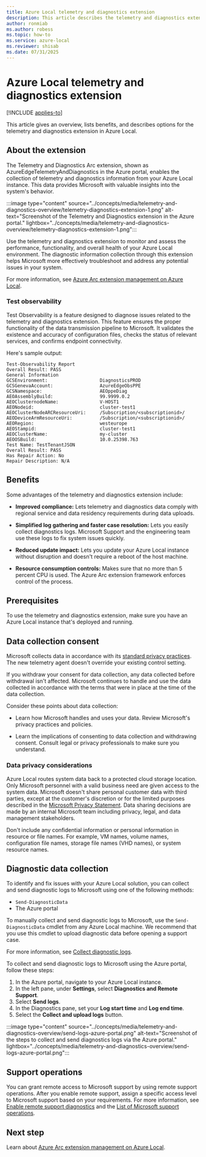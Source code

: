 ```yaml
---
title: Azure Local telemetry and diagnostics extension
description: This article describes the telemetry and diagnostics extension in Azure Local.
author: ronmiab
ms.author: robess
ms.topic: how-to
ms.service: azure-local
ms.reviewer: shisab
ms.date: 07/31/2025
---
```

# Azure Local telemetry and diagnostics extension

[!INCLUDE [applies-to](../includes/hci-applies-to-23h2-22h2.md)]

This article gives an overview, lists benefits, and describes options for the telemetry and diagnostics extension in Azure Local.

## About the extension

The Telemetry and Diagnostics Arc extension, shown as AzureEdgeTelemetryAndDiagnostics in the Azure portal, enables the collection of telemetry and diagnostics information from your Azure Local instance. This data provides Microsoft with valuable insights into the system's behavior.

:::image type="content" source="../concepts/media/telemetry-and-diagnostics-overview/telemetry-diagnostics-extension-1.png" alt-text="Screenshot of the Telemetry and Diagnostics extension in the Azure portal." lightbox="../concepts/media/telemetry-and-diagnostics-overview/telemetry-diagnostics-extension-1.png":::

Use the telemetry and diagnostics extension to monitor and assess the performance, functionality, and overall health of your Azure Local environment. The diagnostic information collection through this extension helps Microsoft more effectively troubleshoot and address any potential issues in your system.

For more information, see [Azure Arc extension management on Azure Local](../manage/arc-extension-management.md#azure-managed-extensions-in-azure-local).

### Test observability

Test Observability is a feature designed to diagnose issues related to the telemetry and diagnostics extension. This feature ensures the proper functionality of the data transmission pipeline to Microsoft. It validates the existence and accuracy of configuration files, checks the status of relevant services, and confirms endpoint connectivity.

Here's sample output:

```output
Test-Observability Report 
Overall Result: PASS
General Information
GCSEnvironment:                   DiagnosticsPROD
GCSGenevaAccount:                 AzureEdgeObsPPE
GCSNamespace:                     AEOppeDiag
AEOAssemblyBuild:                 99.9999.0.2
AEOClusternodeName:               V-HOST1
AEONodeid:                        cluster-test1
AEOClusterNodeARCResourceUri:     /Subscription/<subscriptionid>/
AEODeviceArmResourceUri:          /Subscription/<subscriptionid>/
AEORegion:                        westeurope
AEOStampid:                       cluster-test1
AEOClusterName:                   my-cluster
AEOOSBuild:                       10.0.25398.763
Test Name: TestTenantJSON
Overall Result: PASS 
Has Repair Action: No 
Repair Description: N/A
```

## Benefits

Some advantages of the telemetry and diagnostics extension include:

- **Improved compliance:** Lets telemetry and diagnostics data comply with regional service and data residency requirements during data uploads.

- **Simplified log gathering and faster case resolution:** Lets you easily collect diagnostics logs. Microsoft Support and the engineering team use these logs to fix system issues quickly.

- **Reduced update impact:** Lets you update your Azure Local instance without disruption and doesn't require a reboot of the host machine.

- **Resource consumption controls:** Makes sure that no more than 5 percent CPU is used. The Azure Arc extension framework enforces control of the process.

## Prerequisites

To use the telemetry and diagnostics extension, make sure you have an Azure Local instance that's deployed and running.

## Data collection consent

Microsoft collects data in accordance with its [standard privacy practices](https://privacy.microsoft.com/). The new telemetry agent doesn't override your existing control setting.

If you withdraw your consent for data collection, any data collected before withdrawal isn't affected. Microsoft continues to handle and use the data collected in accordance with the terms that were in place at the time of the data collection.

Consider these points about data collection:

- Learn how Microsoft handles and uses your data. Review Microsoft's privacy practices and policies.

- Learn the implications of consenting to data collection and withdrawing consent. Consult legal or privacy professionals to make sure you understand.

### Data privacy considerations

Azure Local routes system data back to a protected cloud storage location. Only Microsoft personnel with a valid business need are given access to the system data. Microsoft doesn't share personal customer data with third parties, except at the customer's discretion or for the limited purposes described in the [Microsoft Privacy Statement](https://privacy.microsoft.com/privacystatement). Data sharing decisions are made by an internal Microsoft team including privacy, legal, and data management stakeholders.

Don't include any confidential information or personal information in resource or file names. For example, VM names, volume names, configuration file names, storage file names (VHD names), or system resource names.

## Diagnostic data collection

To identify and fix issues with your Azure Local solution, you can collect and send diagnostic logs to Microsoft using one of the following methods:

- `Send-DiagnosticData`
- The Azure portal

To manually collect and send diagnostic logs to Microsoft, use the `Send-DiagnosticData` cmdlet from any Azure Local machine. We recommend that you use this cmdlet to upload diagnostic data before opening a support case.

For more information, see [Collect diagnostic logs](../manage/collect-logs.md).

To collect and send diagnostic logs to Microsoft using the Azure portal, follow these steps:

1. In the Azure portal, navigate to your Azure Local instance.
1. In the left pane, under **Settings**, select **Diagnostics and Remote Support**.
1. Select **Send logs**.
1. In the Diagnostics pane, set your **Log start time** and **Log end time**.
1. Select the **Collect and upload logs** button.

:::image type="content" source="../concepts/media/telemetry-and-diagnostics-overview/send-logs-azure-portal.png" alt-text="Screenshot of the steps to collect and send diagnostics logs via the Azure portal." lightbox="../concepts/media/telemetry-and-diagnostics-overview/send-logs-azure-portal.png":::

## Support operations

You can grant remote access to Microsoft support by using remote support operations. After you enable remote support, assign a specific access level to Microsoft support based on your requirements. For more information, see [Enable remote support diagnostics](../manage/get-remote-support.md#enable-remote-support-diagnostics) and the [List of Microsoft support operations](../manage/remote-support-arc-extension.md#list-of-microsoft-support-operations).

## Next step

Learn about [Azure Arc extension management on Azure Local](../manage/arc-extension-management.md).
